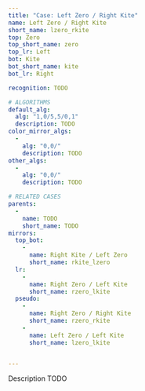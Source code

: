 ```yaml
---
title: "Case: Left Zero / Right Kite"
name: Left Zero / Right Kite
short_name: lzero_rkite
top: Zero
top_short_name: zero
top_lr: Left
bot: Kite
bot_short_name: kite
bot_lr: Right

recognition: TODO

# ALGORITHMS
default_alg:
  alg: "1,0/5,5/0,1"
  description: TODO
color_mirror_algs:
  -
    alg: "0,0/"
    description: TODO
other_algs:
  -
    alg: "0,0/"
    description: TODO

# RELATED CASES
parents:
  -
    name: TODO
    short_name: TODO
mirrors:
  top_bot:
    -
      name: Right Kite / Left Zero
      short_name: rkite_lzero
  lr:
    -
      name: Right Zero / Left Kite
      short_name: rzero_lkite
  pseudo:
    -
      name: Right Zero / Right Kite
      short_name: rzero_rkite
    -
      name: Left Zero / Left Kite
      short_name: lzero_lkite


---
```


Description TODO

